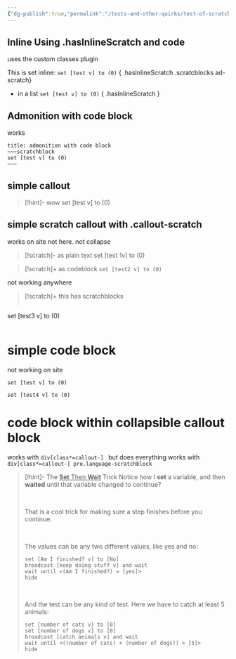 ```yaml
---
{"dg-publish":true,"permalink":"/tests-and-other-quirks/test-of-scratchblocks/"}
---
```



## Inline Using .hasInlineScratch and code

uses the custom classes plugin

This is set inline: `set [test v] to (0)`
{ .hasInlineScratch .scratcblocks ad-scratch}

- in a list `set [test v] to (0)` { .hasInlineScratch }

## Admonition with code block
works
$$
$$
$$
$$
```ad-scratch
title: admonition with code block
~~~scratchblock
set [test v] to (0)
~~~
``` 



## simple callout


> [!hint]- wow
> set [test v] to (0)

## simple scratch callout with .callout-scratch
works on site not here. not collapse

> [!scratch]- as plain text
>set [test 1v] to (0)



> [!scratch]+ as codeblock
>`set [test2 v] to (0)`


not working anywhere
> [!scratch]+ this has scratchblocks
>```scratchblock
set [test3 v] to (0)
>```



# simple code block
not working on site

```scratchblock
set [test v] to (0)
```

```scratchblocks
set [test4 v] to (0)
```

# code block within collapsible callout block
works with `div[class*=callout-] ` but does everything
works with `div[class*=callout-] pre.language-scratchblock`

> [!hint]- The <u><B>Set</b> Then <b>Wait</b></u> Trick
> Notice how I **set** a variable, and then **waited** until that variable changed to continue?
> 
> &nbsp;
> 
> That is a cool trick for making sure a step finishes before you continue.
> 
> &nbsp;
> 
> The values can be any two different values, like yes and no:
> 
> ```scratchblock
> set [Am I finished? v] to [No]
> broadcast [keep doing stuff v] and wait
> wait until <(Am I finished?) = [yes]>
> hide
> ```
> 
> &nbsp;
> 
> And the test can be any kind of test. Here we have to catch at least 5 animals:
> ~~~scratchblock
> set [number of cats v] to [0]
> set [number of dogs v] to [0]
> broadcast [catch animals v] and wait
> wait until <((number of cats) + (number of dogs)) > [5]>
> hide
> ~~~




